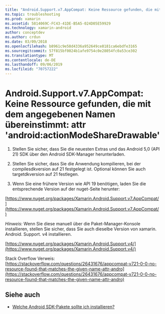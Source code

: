 ```yaml
---
title: "Android.Support.v7.AppCompat: Keine Ressource gefunden, die mit dem angegebenen Namen übereinstimmt: attr 'android:actionModeShareDrawable'"
ms.topic: troubleshooting
ms.prod: xamarin
ms.assetid: 5814069C-FC43-41DE-B5A5-024D05E59929
ms.technology: xamarin-android
author: conceptdev
ms.author: crdun
ms.date: 03/09/2018
ms.openlocfilehash: b8961c9e58d4336a952649ce8181ca6ebdfe3165
ms.sourcegitcommit: 57f815bf0024b1afe9754c0e28054fc0a53ce302
ms.translationtype: MT
ms.contentlocale: de-DE
ms.lasthandoff: 09/06/2019
ms.locfileid: "70757222"
---
```

# <a name="androidsupportv7appcompat---no-resource-found-that-matches-the-given-name-attr-androidactionmodesharedrawable"></a>Android.Support.v7.AppCompat: Keine Ressource gefunden, die mit dem angegebenen Namen übereinstimmt: attr 'android:actionModeShareDrawable'

1. Stellen Sie sicher, dass Sie die neuesten Extras und das Android 5,0 (API 21) SDK über den Android SDK-Manager herunterladen.

2. Stellen Sie sicher, dass Sie die Anwendung kompilieren, bei der compilesdkversion auf 21 festgelegt ist. Optional können Sie auch targetdkversion auf 21 festlegen.

3. Wenn Sie eine frühere Version wie API 19 benötigen, laden Sie die entsprechende Version auf der nuget-Seite herunter:

[https://www.nuget.org/packages/Xamarin.Android.Support.v7.AppCompat/](https://www.nuget.org/packages/Xamarin.Android.Support.v7.AppCompat/)

*Hinweis:* Wenn Sie diese manuell über die Paket-Manager-Konsole installieren, stellen Sie sicher, dass Sie auch dieselbe Version von xamarin. Android. Support. v4 installieren.

[https://www.nuget.org/packages/Xamarin.Android.Support.v4/](https://www.nuget.org/packages/Xamarin.Android.Support.v4/)

Stack Overflow Verweis:[https://stackoverflow.com/questions/26431676/appcompat-v721-0-0-no-resource-found-that-matches-the-given-name-attr-andro](https://stackoverflow.com/questions/26431676/appcompat-v721-0-0-no-resource-found-that-matches-the-given-name-attr-andro)

## <a name="see-also"></a>Siehe auch

- [Welche Android SDK-Pakete sollte ich installieren?](~/android/troubleshooting/questions/install-android-sdk-packages.md)
